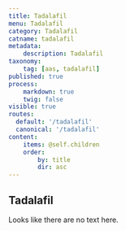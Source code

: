 ```yaml
---
title: Tadalafil
menu: Tadalafil
category: Tadalafil
catname: tadalafil
metadata:
    description: Tadalafil
taxonomy:
    tag: [aas, tadalafil]
published: true
process:
    markdown: true
    twig: false
visible: true
routes:
  default: '/tadalafil'
  canonical: '/tadalafil'
content:
    items: @self.children
    order:
        by: title
        dir: asc
---
```

## Tadalafil
Looks like there are no text here.
